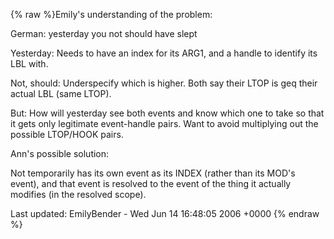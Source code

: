 {% raw %}Emily's understanding of the problem:

German: yesterday you not should have slept

Yesterday: Needs to have an index for its ARG1, and a handle to identify
its LBL with.

Not, should: Underspecify which is higher. Both say their LTOP is geq
their actual LBL (same LTOP).

But: How will yesterday see both events and know which one to take so
that it gets only legitimate event-handle pairs. Want to avoid
multiplying out the possible LTOP/HOOK pairs.

Ann's possible solution:

Not temporarily has its own event as its INDEX (rather than its MOD's
event), and that event is resolved to the event of the thing it actually
modifies (in the resolved scope).

Last updated: EmilyBender - Wed Jun 14 16:48:05 2006 +0000
{% endraw %}